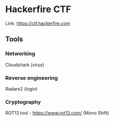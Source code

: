 # Hackerfire CTF

Link: https://ctf.hackerfire.com

## Tools

### Networking

Cloudshark (virus)

### Reverse engineering

Radare2 (login)

### Cryptography

ROT13 tool - https://www.rot13.com/ (Mono Shift)
